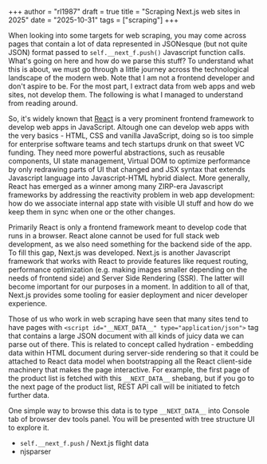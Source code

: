 +++
author = "rl1987"
draft = true
title = "Scraping Next.js web sites in 2025"
date = "2025-10-31"
tags = ["scraping"]
+++

When looking into some targets for web scraping, you may come across pages
that contain a lot of data represented in JSONesque (but not quite JSON) format
passed to `self.__next_f.push()` Javascript function calls. What's going on 
here and how do we parse this stuff? To understand what this is about, we must
go through a little journey across the technological landscape of the modern
web. Note that I am not a frontend developer and don't aspire to be. For the
most part, I extract data from web apps and web sites, not develop them. The
following is what I managed to understand from reading around.

So, it's widely known that [React](https://react.dev/) is a very prominent 
frontend framework to develop web apps in JavaScript. Altough one can develop
web apps with the very basics - HTML, CSS and vanilla JavaScript, doing so is
too simple for enterprise software teams and tech startups drunk on that sweet
VC funding. They need more powerful abstractions, such as reusable components,
UI state management, Virtual DOM to optimize performance by only redrawing
parts of UI that changed and JSX syntax that extends Javascript language into
Javascript-HTML hybrid dialect. More generally, React has emerged as a winner
among many ZIRP-era Javascript frameworks by addressing the reactivity problem 
in web app development: how do we associate internal app state with visible UI
stuff and how do we keep them in sync when one or the other changes.

Primarily React is only a frontend framework meant to develop code that runs in
a browser. React alone cannot be used for full stack web development, as we
also need something for the backend side of the app. To fill this gap, Next.js
was developed. Next.js is another Javascript framework that works with React
to provide features like request routing, performance optimization (e.g. 
making images smaller depending on the needs of frontend side) and Server Side
Rendering (SSR). The latter will become important for our purposes in a moment.
In addition to all of that, Next.js provides some tooling for easier deployment 
and nicer developer experience.

Those of us who work in web scraping have seen that many sites tend to have pages
with `<script id="__NEXT_DATA__" type="application/json">` tag that contains
a large JSON document with all kinds of juicy data we can parse out of there.
This is related to concept called hydration - embedding data within HTML
document during server-side rendering so that it could be attached to React
data model when bootstrapping all the React client-side machinery that makes
the page interactive. For example, the first page of the product list is 
fetched with this `__NEXT_DATA__` shebang, but if you go to the next page of the
product list, REST API call will be initiated to fetch further data.

One simple way to browse this data is to type `__NEXT_DATA__` into Console tab
of browser dev tools panel. You will be presented with tree structure UI to
explore it. 

* `self.__next_f.push` / Next.js flight data
* njsparser

